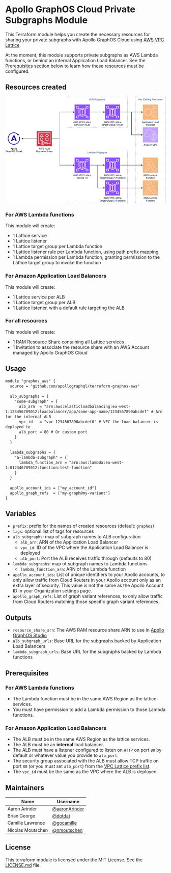 # Apollo GraphOS Cloud Private Subgraphs Module

This Terraform module helps you create the necessary resources for sharing your private subgraphs with Apollo GraphOS Cloud using [AWS VPC Lattice](https://aws.amazon.com/vpc/lattice/).

At the moment, this module supports private subgraphs as AWS Lambda functions, or behind an internal Application Load Balancer. See the [Prerequisites](#prerequisites) section below to learn how these resources must be configured.

## Resources created

![Private Subgraphs Architecture](imgs/private-subgraphs.png)

### For AWS Lambda functions

This module will create:

* 1 Lattice service
* 1 Lattice listener
* 1 Lattice target group per Lambda function
* 1 Lattice listener rule per Lambda function, using path prefix mapping
* 1 Lambda permission per Lambda function, granting permission to the Lattice target group to invoke the function

### For Amazon Application Load Balancers

This module will create:

* 1 Lattice service per ALB
* 1 Lattice target group per ALB
* 1 Lattice listener, with a default rule targeting the ALB

### For all resources

This module will create:

* 1 RAM Resource Share containing all Lattice services
* 1 Invitation to associate the resource share with an AWS Account managed by Apollo GraphOS Cloud

## Usage

```hcl
module "graphos_aws" {
  source = "github.com/apollographql/terraform-graphos-aws"

  alb_subgraphs = {
    "some-subgraph" = {
      alb_arn  = "arn:aws:elasticloadbalancing:eu-west-1:123456789012:loadbalancer/app/some-app-name/1234567890abcdef" # Arn for the internal ALB
      vpc_id   = "vpc-1234567890abcdef0" # VPC the load balancer is deployed to
      alb_port = 80 # Or custom port 
    }
  }

  lambda_subgraphs = {
    "a-lambda-subgraph" = {
      lambda_function_arn = "arn:aws:lambda:eu-west-1:012346789012:function:test-function"
    }
  }

  apollo_account_ids = ["my_account_id"]
  apollo_graph_refs  = ["my-graph@my-variant"]
}
```

## Variables

* `prefix`: prefix for the names of created resources (default: `graphos`)
* `tags`: optional list of tags for resources
* `alb_subgraphs`: map of subgraph names to ALB configuration
  * `alb_arn`: ARN of the Application Load Balancer
  * `vpc_id`: ID of the VPC where the Application Load Balancer is deployed
  * `alb_port`: Port the ALB receives traffic through (defaults to 80)
* `lambda_subgraphs`: map of subgraph names to Lambda functions
  * `lambda_function_arn`: ARN of the Lambda function
* `apollo_account_ids`: List of unique identifiers to your Apollo accounts, to only allow traffic from Cloud Routers in your Apollo account only as an extra layer of security. This value is not the same as the Apollo Account ID in your Organization settings page.
* `apollo_graph_refs`: List of graph variant references, to only allow traffic from Cloud Routers matching those specific graph variant references.

## Outputs

* `resource_share_arn`: The AWS RAM resource share ARN to use in [Apollo GraphOS Studio](https://studio.apollographql.com/)
* `alb_subgraph_urls`: Base URL for the subgraphs backed by Application Load Balancers
* `lambda_subgraph_urls`: Base URL for the subgraphs backed by Lambda functions

## Prerequisites

### For AWS Lambda functions

* The Lambda function must be in the same AWS Region as the lattice services.
* You must have permission to add a Lambda permission to those Lambda functions.

### For Amazon Application Load Balancers

* The ALB must be in the same AWS Region as the lattice services.
* The ALB must be an **internal** load balancer.
* The ALB must have a listener configured to listen on `HTTP` on port `80` by default or whatever value you provide to `alb_port`.
* The security group associated with the ALB must allow TCP traffic on port `80` (or you must set `alb_port`) from the [VPC Lattice prefix list](https://docs.aws.amazon.com/vpc-lattice/latest/ug/security-groups.html).
* The `vpc_id` must be the same as the VPC where the ALB is deployed.

## Maintainers

|Name|Username|
|---|---|
|Aaron Arinder|[@aaronArinder](https://github.com/aaronArinder/)|
|Brian George|[@dotdat](https://github.com/dotdat)|
|Camille Lawrence|[@gocamille](https://github.com/gocamille)|
|Nicolas Moutschen|[@nmoutschen](https://github.com/nmoutschen/)|

## License

This terraform module is licensed under the MIT License. See the [LICENSE.md](./LICENSE.md) file.
